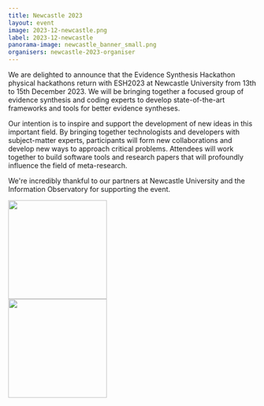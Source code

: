 ```yaml
---
title: Newcastle 2023
layout: event
image: 2023-12-newcastle.png
label: 2023-12-newcastle
panorama-image: newcastle_banner_small.png
organisers: newcastle-2023-organiser
---
```

We are delighted to announce that the Evidence Synthesis Hackathon physical hackathons return with ESH2023 at Newcastle University from 13th to 15th December 2023. We will be bringing together a focused group of evidence synthesis and coding experts to develop state-of-the-art frameworks and tools for better evidence syntheses.

Our intention is to inspire and support the development of new ideas in this important field. By bringing together technologists and developers with subject-matter experts, participants will form new collaborations and develop new ways to approach critical problems. Attendees will work together to build software tools and research papers that will profoundly influence the field of meta-research.

We're incredibly thankful to our partners at Newcastle University and the Information Observatory for supporting the event.

<img src="https://www.ncl.ac.uk/mediav8/logos/uni-logo-twitter.jpg" width="200"/><br>
<img src="https://www.io.nihr.ac.uk/wp-content/themes/innovationobservatory/assets/images/header-logo.png" width="200"/>
